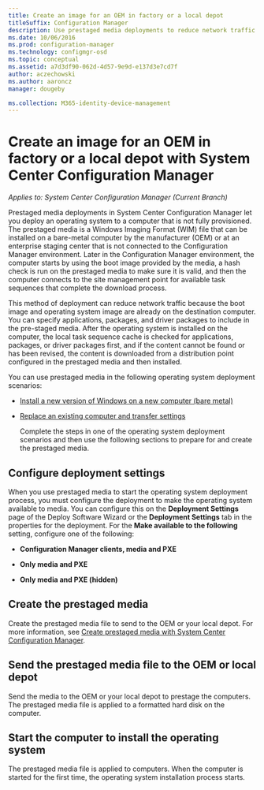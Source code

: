 ```yaml
---
title: Create an image for an OEM in factory or a local depot
titleSuffix: Configuration Manager
description: Use prestaged media deployments to reduce network traffic while you deploy an operating system to a computer that is not fully provisioned.
ms.date: 10/06/2016
ms.prod: configuration-manager
ms.technology: configmgr-osd
ms.topic: conceptual
ms.assetid: a7d3df90-062d-4d57-9e9d-e137d3e7cd7f
author: aczechowski
ms.author: aaroncz
manager: dougeby

ms.collection: M365-identity-device-management
---
```

# Create an image for an OEM in factory or a local depot with System Center Configuration Manager

*Applies to: System Center Configuration Manager (Current Branch)*

Prestaged media deployments in System Center Configuration Manager let you deploy an operating system to a computer that is not fully provisioned. The prestaged media is a Windows Imaging Format (WIM) file that can be installed on a bare-metal computer by the manufacturer (OEM) or at an enterprise staging center that is not connected to the Configuration Manager environment. Later in the Configuration Manager environment, the computer starts by using the boot image provided by the media, a hash check is run on the prestaged media to make sure it is valid, and then the computer connects to the site management point for available task sequences that complete the download process.


This method of deployment can reduce network traffic because the boot image and operating system image are already on the destination computer. You can specify applications, packages, and driver packages to include in the pre-staged media. After the operating system is installed on the computer, the local task sequence cache is checked for applications, packages, or driver packages first, and if the content cannot be found or has been revised, the content is downloaded from a distribution point configured in the prestaged media and then installed.  

 You can use prestaged media in the following operating system deployment scenarios:  

- [Install a new version of Windows on a new computer (bare metal)](install-new-windows-version-new-computer-bare-metal.md)  

- [Replace an existing computer and transfer settings](replace-an-existing-computer-and-transfer-settings.md)  

  Complete the steps in one of the operating system deployment scenarios and then use the following sections to prepare for and create the prestaged media.  

## Configure deployment settings  
 When you use prestaged media to start the operating system deployment process, you must configure the deployment to make the operating system available to media. You can configure this on the **Deployment Settings** page of the Deploy Software Wizard or the **Deployment Settings** tab in the properties for the deployment.  For the **Make available to the following** setting, configure one of the following:  

-   **Configuration Manager clients, media and PXE**  

-   **Only media and PXE**  

-   **Only media and PXE (hidden)**  

## Create the prestaged media  
 Create the prestaged media file to send to the OEM or your local depot. For more information, see [Create prestaged media with System Center Configuration Manager](create-prestaged-media.md).  

## Send the prestaged media file to the OEM or local depot  
 Send the media to the OEM or your local depot to prestage the computers. The prestaged media file is applied to a formatted hard disk on the computer.  

## Start the computer to install the operating system  
 The prestaged media file is applied to computers. When the computer is started for the first time, the operating system installation process starts.  
